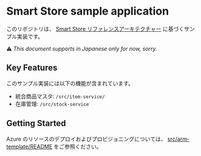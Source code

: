 # Smart Store sample application

このリポジトリは、 [Smart Store リファレンスアーキテクチャー](https://news.microsoft.com/ja-jp/2019/01/29/blog-smart-store/) に基づくサンプル実装です。

:warning: _This document supports in Japanese only for now, sorry._

## Key Features

このサンプル実装には以下の機能が含まれています。

- 統合商品マスタ: `/src/item-service/`
- 在庫管理: `/src/stock-service`

## Getting Started

Azure のリソースのデプロイおよびプロビジョニングについては、 [src/arm-template/README](src/arm-template/README.md) をご参照ください。
